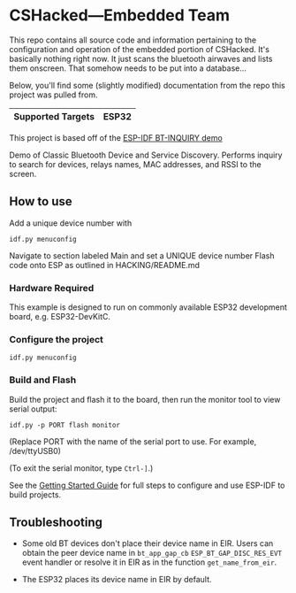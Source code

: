 # CSHacked—Embedded Team

This repo contains all source code and information pertaining to the configuration and operation of the embedded portion of CSHacked. It's basically nothing right now. It just scans the bluetooth airwaves and lists them onscreen. That somehow needs to be put into a database...

Below, you'll find some (slightly modified) documentation from the repo this project was pulled from.

| Supported Targets | ESP32 |
| ----------------- | ----- |

This project is based off of the [ESP-IDF BT-INQUIRY demo](https://github.com/espressif/esp-idf/tree/v4.3.2/examples/bluetooth/bluedroid/classic_bt/bt_discovery)

Demo of Classic Bluetooth Device and Service Discovery. Performs inquiry to search for devices, relays names, MAC addresses, and RSSI to the screen.

## How to use

Add a unique device number with
```
idf.py menuconfig
```
Navigate to section labeled Main and set a UNIQUE device number
Flash code onto ESP as outlined in HACKING/README.md

### Hardware Required

This example is designed to run on commonly available ESP32 development board, e.g. ESP32-DevKitC.

### Configure the project

```
idf.py menuconfig
```

### Build and Flash

Build the project and flash it to the board, then run the monitor tool to view serial output:

```
idf.py -p PORT flash monitor
```

(Replace PORT with the name of the serial port to use. For example, /dev/ttyUSB0)

(To exit the serial monitor, type ``Ctrl-]``.)

See the [Getting Started Guide](https://docs.espressif.com/projects/esp-idf/en/latest/get-started/index.html) for full steps to configure and use ESP-IDF to build projects.

## Troubleshooting

- Some old BT devices don't place their device name in EIR. Users can obtain the peer device name in `bt_app_gap_cb` `ESP_BT_GAP_DISC_RES_EVT` event handler or resolve it in EIR as in the function `get_name_from_eir`.

- The ESP32 places its device name in EIR by default.
